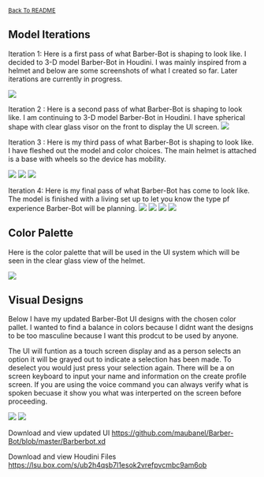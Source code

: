 <small>[Back To README](https://github.com/maubanel/Barber-Bot) </small>

## Model Iterations
Iteration 1: Here is a first pass of what Barber-Bot is shaping to look like. I decided to 3-D model Barber-Bot in Houdini. I was mainly inspired from a helmet and below are some screenshots of what I created so far. Later iterations are currently in progress.

<img src="images/premodels.png">

Iteration 2 : Here is a second pass of what Barber-Bot is shaping to look like. I am continuing to 3-D model Barber-Bot in Houdini. I have spherical shape with clear glass visor on the front to display the UI screen.
<img src="images/modelprogress.png">

Iteration 3 : Here is my third pass of what Barber-Bot is shaping to look like. I have fleshed out the model and color choices. The main helmet is attached is a base with wheels so the device has mobility. 

<img src="images/updated1.png">
<img src="images/updated2.png">
<img src="images/updated3.png">

Iteration 4: Here is my final pass of what Barber-Bot has come to look like. The model is finished with a living set up to let you know the type pf experience Barber-Bot will be planning.
<img src="images/front_view.png">
<img src="images/front_shot2.png">
<img src="images/wide_shot.jpg">
<img src="images/side_shot.png">

## Color Palette

Here is the color palette that will be used in the UI system which will be seen in the clear glass view of the helmet.

<img src="images/newpalette_1withfont.png">


## Visual Designs 
Below I have my updated Barber-Bot UI designs with the chosen color pallet. I wanted to find a balance in colors because I didnt want the designs to be too masculine because I want this prodcut to be used by anyone.

The UI will funtion as a touch screen display and as a person selects an option it will be grayed out to indicate a selection has been made. To deselect you would just press your selection again. There will be a on screen keyboard to input your name and information on the create profile screen. If you are using the voice command you can always verify what is spoken becuase it show you what was interperted on the screen before proceeding.


<img src="images/updatewirframe1.png">
<img src="images/updatewirframe2.png">

Download and view updated UI
https://github.com/maubanel/Barber-Bot/blob/master/Barberbot.xd

Download and view Houdini Files
https://lsu.box.com/s/ub2h4qsb7l1esok2vrefpvcmbc9am6ob
